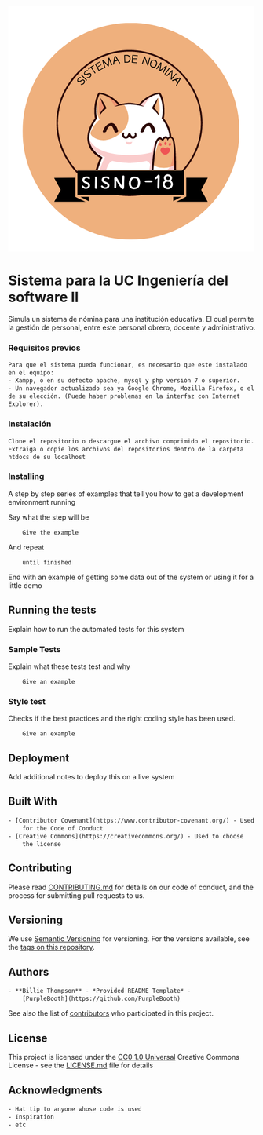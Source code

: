 ![Logo del sistema](https://github.com/rondon18/sistema_ing_soft_II/blob/main/sistema/img/sisno-18.png)

# Sistema para la UC Ingeniería del software II

Simula un sistema de nómina para una institución educativa. 
El cual permite la gestión de personal, entre este personal obrero, docente y administrativo.



### Requisitos previos

	Para que el sistema pueda funcionar, es necesario que este instalado en el equipo:
	- Xampp, o en su defecto apache, mysql y php versión 7 o superior.
	- Un navegador actualizado sea ya Google Chrome, Mozilla Firefox, o el de su elección. (Puede haber problemas en la interfaz con Internet Explorer).


### Instalación

	Clone el repositorio o descargue el archivo comprimido el repositorio. Extraiga o copie los archivos del repositorios dentro de la carpeta htdocs de su localhost


### Installing

A step by step series of examples that tell you how to get a development
environment running

Say what the step will be

		Give the example

And repeat

		until finished

End with an example of getting some data out of the system or using it
for a little demo

## Running the tests

Explain how to run the automated tests for this system

### Sample Tests

Explain what these tests test and why

		Give an example

### Style test

Checks if the best practices and the right coding style has been used.

		Give an example

## Deployment

Add additional notes to deploy this on a live system

## Built With

	- [Contributor Covenant](https://www.contributor-covenant.org/) - Used
		for the Code of Conduct
	- [Creative Commons](https://creativecommons.org/) - Used to choose
		the license

## Contributing

Please read [CONTRIBUTING.md](CONTRIBUTING.md) for details on our code
of conduct, and the process for submitting pull requests to us.

## Versioning

We use [Semantic Versioning](http://semver.org/) for versioning. For the versions
available, see the [tags on this
repository](https://github.com/PurpleBooth/a-good-readme-template/tags).

## Authors

	- **Billie Thompson** - *Provided README Template* -
		[PurpleBooth](https://github.com/PurpleBooth)

See also the list of
[contributors](https://github.com/PurpleBooth/a-good-readme-template/contributors)
who participated in this project.

## License

This project is licensed under the [CC0 1.0 Universal](LICENSE.md)
Creative Commons License - see the [LICENSE.md](LICENSE.md) file for
details

## Acknowledgments

	- Hat tip to anyone whose code is used
	- Inspiration
	- etc
